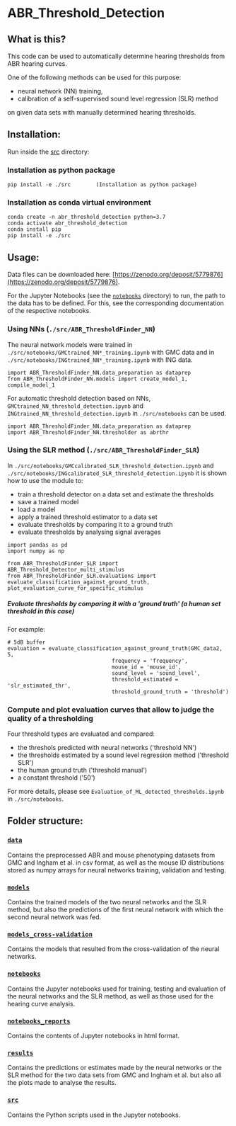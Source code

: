 # ABR\_Threshold_Detection

## What is this?

This code can be used to automatically determine hearing thresholds from ABR hearing curves. 

One of the following methods can be used for this purpose:
 
+ neural network (NN) training, 
+ calibration of a self-supervised sound level regression (SLR) method 

on given data sets with manually determined hearing thresholds.

## Installation:

Run inside the [src](./src) directory:

### Installation as python package

```
pip install -e ./src        (Installation as python package)
```

### Installation as conda virtual environment
```
conda create -n abr_threshold_detection python=3.7
conda activate abr_threshold_detection
conda install pip
pip install -e ./src
```

## Usage:
Data files can be downloaded here: [https://zenodo.org/deposit/5779876](https://zenodo.org/deposit/5779876).

For the Jupyter Notebooks (see the [`notebooks`](./notebooks) directory) to run, the path to the data has to be defined. For this, see the corresponding documentation of the respective notebooks.

### Using NNs (`./src/ABR_ThresholdFinder_NN`)

The neural network models were trained in `./src/notebooks/GMCtrained_NN*_training.ipynb` with GMC data and in `./src/notebooks/INGtrained_NN*_training.ipynb` with ING data.

```
import ABR_ThresholdFinder_NN.data_preparation as dataprep
from ABR_ThresholdFinder_NN.models import create_model_1, compile_model_1
```
For automatic threshold detection based on NNs, `GMCtrained_NN_threshold_detection.ipynb` and `INGtrained_NN_threshold_detection.ipynb` in `./src/notebooks` can be used.

```
import ABR_ThresholdFinder_NN.data_preparation as dataprep
import ABR_ThresholdFinder_NN.thresholder as abrthr
```

### Using the SLR method (`./src/ABR_ThresholdFinder_SLR`)

In `./src/notebooks/GMCcalibrated_SLR_threshold_detection.ipynb` and `./src/notebooks/INGcalibrated_SLR_threshold_detection.ipynb` it is shown how to use the module to:

+ train a threshold detector on a data set and estimate the thresholds
+ save a trained model
+ load a model
+ apply a trained threshold estimator to a data set
+ evaluate thresholds by comparing it to a ground truth
+ evaluate thresholds by analysing signal averages

```
import pandas as pd
import numpy as np

from ABR_ThresholdFinder_SLR import ABR_Threshold_Detector_multi_stimulus
from ABR_ThresholdFinder_SLR.evaluations import evaluate_classification_against_ground_truth, plot_evaluation_curve_for_specific_stimulus
```

##### Evaluate thresholds by comparing it with a 'ground truth' (a human set threshold in this case)

For example:

```
# 5dB buffer
evaluation = evaluate_classification_against_ground_truth(GMC_data2, 5, 
                                 frequency = 'frequency',
                                 mouse_id = 'mouse_id',
                                 sound_level = 'sound_level',
                                 threshold_estimated = 'slr_estimated_thr',
                                 threshold_ground_truth = 'threshold')
```     
### Compute and plot evaluation curves that allow to judge the quality of a thresholding

Four threshold types are evaluated and compared:

+ the threshols predicted with neural networks ('threshold NN')
+ the thresholds estimated by a sound level regression method ('threshold SLR')
+ the human ground truth ('threshold manual')
+ a constant threshold ('50')

For more details, please see `Evaluation_of_ML_detected_thresholds.ipynb` in `./src/notebooks`.

## Folder structure:

### [`data`](./data)
Contains the preprocessed ABR and mouse phenotyping datasets from GMC and Ingham et al. in csv format, as well as the mouse ID distributions stored as numpy arrays for neural networks training, validation and testing.

### [`models`](./models)
Contains the trained models of the two neural networks and the SLR method, but also the predictions of the first neural network with which the second neural network was fed.

### [`models_cross-validation`](./models_cross-validation)
Contains the models that resulted from the cross-validation of the neural networks.

### [`notebooks`](./notebooks)
Contains the Jupyter notebooks used for training, testing and evaluation of the neural networks and the SLR method, as well as those used for the hearing curve analysis.

### [`notebooks_reports`](./notebooks_reports)
Contains the contents of Jupyter notebooks in html format.

### [`results`](./results)
Contains the predictions or estimates made by the neural networks or the SLR method for the two data sets from GMC and Ingham et al. but also all the plots made to analyse the results.

### [`src`](./src)
Contains the Python scripts used in the Jupyter notebooks.